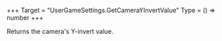 +++
Target = "UserGameSettings.GetCameraYInvertValue"
Type = () => number
+++

Returns the camera's Y-invert value.